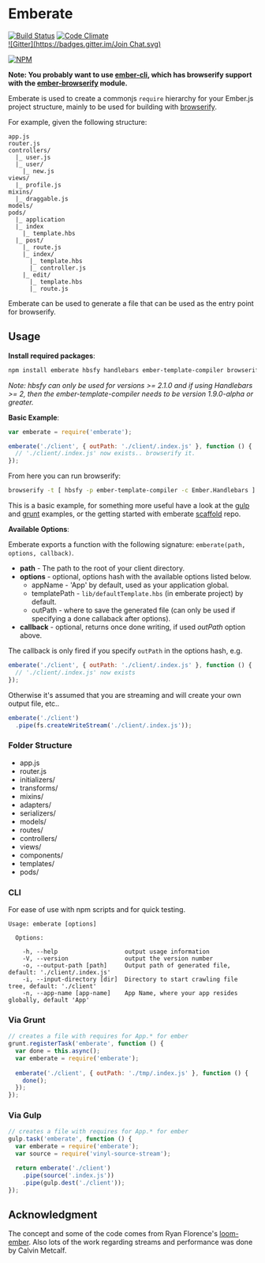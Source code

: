Emberate
======================
[![Build Status][travis-img]][travis-url] [![Code Climate][coverage-img]][coverage-url]  
[![Gitter](https://badges.gitter.im/Join Chat.svg)](https://gitter.im/AppGeo/emberate?utm_source=badge&utm_medium=badge&utm_campaign=pr-badge&utm_content=badge)

[![NPM][npm-badge-img]][npm-badge-url]

**Note: You probably want to use [ember-cli], which has browserify support with the [ember-browserify] module.**

Emberate is used to create a commonjs `require` hierarchy for your Ember.js project structure,
mainly to be used for building with [browserify].

For example, given the following structure:

```no-highlight
app.js
router.js
controllers/
  |_ user.js
  |_ user/
    |_ new.js
views/
  |_ profile.js
mixins/
  |_ draggable.js
models/
pods/
  |_ application
  |_ index
    |_ template.hbs  
  |_ post/
    |_ route.js
    |_ index/
      |_ template.hbs
      |_ controller.js
    |_ edit/
      |_ template.hbs
      |_ route.js
```

Emberate can be used to generate a file that can be used as the
entry point for browserify.

## Usage

__Install required packages__:

```bash
npm install emberate hbsfy handlebars ember-template-compiler browserify --save-dev
```

_Note: hbsfy can only be used for versions >= 2.1.0 and if using Handlebars >= 2, then
the ember-template-compiler needs to be version 1.9.0-alpha or greater._

__Basic Example__:


```js
var emberate = require('emberate');

emberate('./client', { outPath: './client/.index.js' }, function () {
  // './client/.index.js' now exists.. browserify it.
});
```

From here you can run browserify: 

```bash
browserify -t [ hbsfy -p ember-template-compiler -c Ember.Handlebars ] ./client/.index.js --outfile ./dist/scripts/application.js`
```

This is a basic example, for something more useful have a look at the [gulp] and [grunt] examples, or the
getting started with emberate [scaffold] repo.

__Available Options__:

Emberate exports a function with the following signature: `emberate(path, options, callback)`.

* __path__ - The path to the root of your client directory.
* __options__ - optional, options hash with the available options listed below.
  - appName - 'App' by default, used as your application global.
  - templatePath - `lib/defaultTemplate.hbs` (in emberate project) by default.
  - outPath - where to save the generated file (can only be used if specifying a done callaback after options).
* __callback__ - optional, returns once done writing, if used _outPath_ option above.

The callback is only fired if you specify `outPath` in the options hash, e.g.

```js
emberate('./client', { outPath: './client/.index.js' }, function () {
  // './client/.index.js' now exists
});
```

Otherwise it's assumed that you are streaming and will create your own output file, etc..

```js
emberate('./client')
  .pipe(fs.createWriteStream('./client/.index.js'));
```

### Folder Structure

- app.js
- router.js
- initializers/
- transforms/
- mixins/
- adapters/
- serializers/
- models/
- routes/
- controllers/
- views/
- components/
- templates/
- pods/

### CLI

For ease of use with npm scripts and for quick testing.

```no-highlight
Usage: emberate [options]

  Options:

    -h, --help                   output usage information
    -V, --version                output the version number
    -o, --output-path [path]     Output path of generated file, default: './client/.index.js'
    -i, --input-directory [dir]  Directory to start crawling file tree, default: './client'
    -n, --app-name [app-name]    App Name, where your app resides globally, default 'App'
```

### Via Grunt

```js
// creates a file with requires for App.* for ember
grunt.registerTask('emberate', function () {
  var done = this.async();
  var emberate = require('emberate');
  
  emberate('./client', { outPath: './tmp/.index.js' }, function () {
    done();  
  });
});
```

### Via Gulp

```js
// creates a file with requires for App.* for ember
gulp.task('emberate', function () {
  var emberate = require('emberate');
  var source = require('vinyl-source-stream');

  return emberate('./client')
    .pipe(source('.index.js'))
    .pipe(gulp.dest('./client'));
});
```

## Acknowledgment

The concept and some of the code comes from Ryan Florence's [loom-ember][loom-ember].
Also lots of the work regarding streams and performance was done by Calvin Metcalf.

[loom-ember]: https://github.com/rpflorence/loom-ember
[compiler]: https://github.com/toranb/ember-template-compiler
[travis-url]: https://travis-ci.org/AppGeo/emberate
[travis-img]: https://travis-ci.org/AppGeo/emberate.svg?branch=master
[npm-badge-img]: https://nodei.co/npm/emberate.svg?compact=true
[npm-badge-url]: https://nodei.co/npm/emberate/
[default-template]: https://github.com/AppGeo/emberate/blob/master/lib/defaultTemplate.hbs
[coverage-img]: https://codeclimate.com/github/AppGeo/emberate.png
[coverage-url]: https://codeclimate.com/github/AppGeo/emberate
[browserify]: http://browserify.org/
[gulp]: README.md#via-gulp
[grunt]: README.md#via-grunt
[scaffold]: https://github.com/AppGeo/emberate-scaffold
[ember-cli]: https://github.com/ember-cli/ember-cli
[ember-browserify]: https://github.com/ef4/ember-browserify
